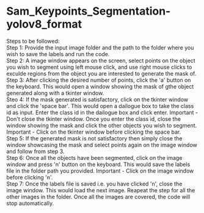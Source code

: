 # Sam_Keypoints_Segmentation-yolov8_format

Steps to be followed:<br>
Step 1: Provide the input image folder and the path to the folder where you wish to save the labels and run the code.<br>
Step 2: A image window appears on the screen, select points on the object you wish to segment using left mouse click, and use right mouse clicks to exculde regions from the object you are interested to generate the mask of.<br>
Step 3: After clicking the desired number of points, click the 'a' button on the keyboard. This would open a window showing the mask of gthe object generated along with a tkinter window.<br>
Steo 4: If the mask generated is satisfactory, click on the tkinter window and click the 'space bar'. This would open a dailogue box to take the class id as input. Enter the class id in the dailogue box and click enter. Important - Don't close the tkinter window. Once you enter the class id, close the window showing the mask and click the other objects you wish to segment. Important - Click on the tkinter window before clicking the space bar.<br>
Step 5: If the generated mask is not satisfactory then simply close the window showcasing the mask and select points again on the image window and follow from step 3.<br>
Step 6: Once all the objects have been segmented, click on the image window and press 'n' button on the keyboard. This would save the labels file in the folder path you provided. Important - Click on the image window before clicking 'n'.<br>
Step 7: Once the labels file is saved i.e. you have clicked 'n', close the image window. This would load the next image. Reapeat the step for all the other images in the folder. Once all the images are covered, the code will stop automatically.<br>
